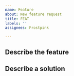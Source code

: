 ```yaml
---
name: Feature
about: New feature request
title: FEAT
labels: ''
assignees: Frostpink

---
```


## Describe the feature


## Describe a solution
